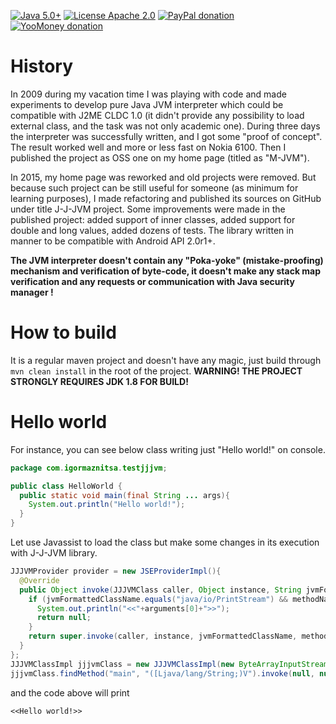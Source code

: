 [![Java 5.0+](https://img.shields.io/badge/java-5.0%2b-green.svg)](http://www.oracle.com/technetwork/java/javase/downloads/index.html)
[![License Apache 2.0](https://img.shields.io/badge/license-Apache%20License%202.0-green.svg)](http://www.apache.org/licenses/LICENSE-2.0)
[![PayPal donation](https://img.shields.io/badge/donation-PayPal-cyan.svg)](https://www.paypal.com/cgi-bin/webscr?cmd=_s-xclick&hosted_button_id=AHWJHJFBAWGL2)
[![YooMoney donation](https://img.shields.io/badge/donation-Yoo.money-blue.svg)](https://yoomoney.ru/to/41001158080699)

# History
In 2009 during my vacation time I was playing with code and made experiments to develop pure Java JVM interpreter which could be compatible with J2ME CLDC 1.0 (it didn't provide any possibility to load external class, and the task was not only academic one). During three days the interpreter was successfully written, and I got some "proof of concept". The result worked well and more or less fast on Nokia 6100. Then I published the project as OSS one on my home page (titled as "M-JVM").  

In 2015, my home page was reworked and old projects were removed. But because such project can be still useful for someone (as minimum for learning purposes), I made refactoring and published its sources on GitHub under title J-J-JVM project. Some improvements were made in the published project: added support of inner classes, added support for double and long values, added dozens of tests. The library written in manner to be compatible with Android API 2.0r1+.    

__The JVM interpreter doesn't contain any "Poka-yoke" (mistake-proofing) mechanism and verification of byte-code, it doesn't make any stack map verification and any requests or communication with Java security manager !__

# How to build
It is a regular maven project and doesn't have any magic, just build through `mvn clean install` in the root of the project. __WARNING! THE PROJECT STRONGLY REQUIRES JDK 1.8 FOR BUILD!__

# Hello world
For instance, you can see below class writing just "Hello world!" on console.
```Java
package com.igormaznitsa.testjjjvm;

public class HelloWorld {
  public static void main(final String ... args){
    System.out.println("Hello world!");
  }
}
```
Let use Javassist to load the class but make some changes in its execution with J-J-JVM library.
```Java
JJJVMProvider provider = new JSEProviderImpl(){
  @Override
  public Object invoke(JJJVMClass caller, Object instance, String jvmFormattedClassName, String methodName, String methodSignature, Object[] arguments) throws Throwable {
    if (jvmFormattedClassName.equals("java/io/PrintStream") && methodName.equals("println") && methodSignature.equals("(Ljava/lang/String;)V")){
      System.out.println("<<"+arguments[0]+">>");
      return null;
    }
    return super.invoke(caller, instance, jvmFormattedClassName, methodName, methodSignature, arguments); //To change body of generated methods, choose Tools | Templates.
  }
};
JJJVMClassImpl jjjvmClass = new JJJVMClassImpl(new ByteArrayInputStream(javassist.ClassPool.getDefault().get("com.igormaznitsa.testjjjvm.HelloWorld").toBytecode()), provider);
jjjvmClass.findMethod("main", "([Ljava/lang/String;)V").invoke(null, null);
```
and the code above will print
```
<<Hello world!>>
```
